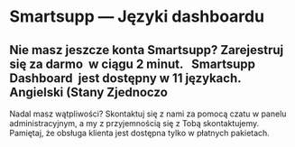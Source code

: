 # Smartsupp — Języki dashboardu
## Nie masz jeszcze konta Smartsupp? Zarejestruj się za darmo  w ciągu 2 minut.   Smartsupp Dashboard  jest dostępny w 11 językach. Angielski (Stany Zjednoczo
Nadal masz wątpliwości? Skontaktuj się z nami za pomocą czatu w panelu administracyjnym, a my z przyjemnością się z Tobą skontaktujemy. Pamiętaj, że obsługa klienta jest dostępna tylko w płatnych pakietach.

